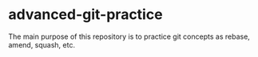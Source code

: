 # advanced-git-practice
The main purpose of this repository is to practice git concepts as rebase, amend, squash, etc.
